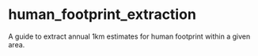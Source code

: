 # human_footprint_extraction
A guide to extract annual 1km estimates for human footprint within a given area. 
